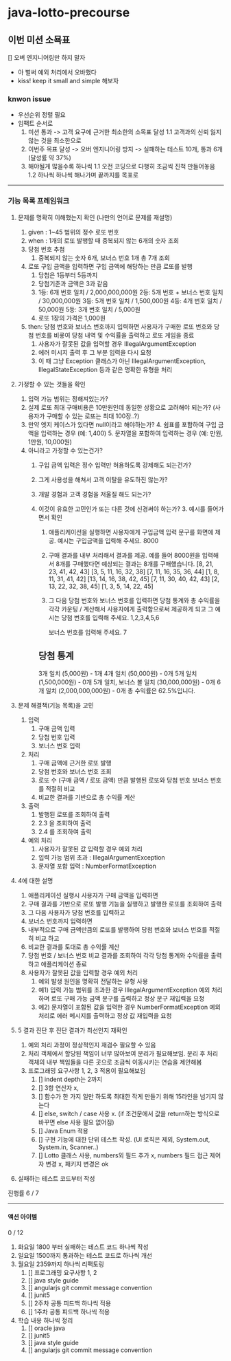 # java-lotto-precourse
## 이번 미션 소묙표
[] 오버 엔지니어링만 하지 말자
- 아 벌써 예외 처리에서 오바했다
- kiss! keep it small and simple 해보자


### knwon issue

- 우선순위 정렬 필요
- 임팩트 순서로
  1. 미션 통과 -> 고객 요구에 근거한 최소한의 소목표 달성
     1.1 고객과의 신뢰 잃지 않는 것을 최소한으로
  2. 이번주 목표 달성 -> 오버 엔지니어링 방지 -> 실패하는 테스트 10개, 통과 6개 (달성률 약 37%)
  3. 해야될게 많을수록 하나씩
     1.1 오전 코딩으로 다행히 조금씩 진척 만들어놓음
     1.2 하나씩 하나씩 해나가며 끝까지를 목표로
---

### 기능 목록 프레임워크

1. 문제를 명확히 이해했는지 확인 (나만의 언어로 문제를 재설명)
   1. given : 1~45 범위의 정수 로또 번호
   2. when : 1개의 로또 발행할 때 중복되지 않는 6개의 숫자 조회
   3. 당첨 번호 추첨
      1. 중복되지 않는 숫자 6개, 보너스 번호 1개 총 7개 조회
   4. 로또 구입 금액을 입력하면 구입 금액에 해당하는 만큼 로또를 발행
      1. 당첨은 1등부터 5등까지
      2. 당첨기준과 금액은 3과 같음
      3. 1등: 6개 번호 일치 / 2,000,000,000원
         2등: 5개 번호 + 보너스 번호 일치 / 30,000,000원
         3등: 5개 번호 일치 / 1,500,000원
         4등: 4개 번호 일치 / 50,000원
         5등: 3개 번호 일치 / 5,000원
      4. 로또 1장의 가격은 1,000원
   5. then: 당첨 번호와 보너스 번호까지 입력하면 사용자가 구매한 로또 번호와 당첨 번호를 비굫여 당첨 내역 및 수익률을 출력하고 로또 게임을 종료
      1. 사용자가 잘못된 값을 입력할 경우 IllegalArgumentException
      2. 에러 미시지 출력 후 그 부분 입력을 다시 요청
      3. 이 때 그냥 Exception 클래스가 아닌 IllegalArgumentException, IllegalStateException 등과 같은 명확한 유형을 처리
2. 가정할 수 있는 것들을 확인
   1. 입력 가능 범위는 정해져있는가?
   2. 실제 로또 최대 구매비용은 10만원인데 동일한 상황으로 고려해야 되는가? (사용자가 구매할 수 있는 로또는 최대 100장..?)
   3. 만약 엣지 케이스가 있다면 null이라고 해야하는가?
      4. 쉼표를 포함하여 구입 금액을 입력하는 경우 (예: 1,400)
      5. 문자열을 포함하여 입력하는 경우 (예: 만원, 1만원, 10,000원)
   4. 아니라고 가정할 수 있는건가?
      1. 구입 금액 입력은 정수 입력만 허용하도록 강제해도 되는건가?
      2. 그게 사용성을 해쳐서 고객 이탈을 유도하진 않는가?
      3. 개발 경험과 고객 경험을 저울질 해도 되는가?
      4. 이것이 유효한 고민인가 또는 다른 것에 신경써야 하는가?
         3. 예시를 들어가면서 확인
            1. 애플리케이션을 실행하면 사용자에게 구입금액 입력 문구를 화면에 제공. 예시는
               구입금액을 입력해 주세요.
               8000
            2. 구매 결과를 내부 처리해서 결과를 제공. 예를 들어 8000원을 입력해서 8개를 구매했다면 예상되는 결과는
               8개를 구매했습니다.
               [8, 21, 23, 41, 42, 43]
               [3, 5, 11, 16, 32, 38]
               [7, 11, 16, 35, 36, 44]
               [1, 8, 11, 31, 41, 42]
               [13, 14, 16, 38, 42, 45]
               [7, 11, 30, 40, 42, 43]
               [2, 13, 22, 32, 38, 45]
               [1, 3, 5, 14, 22, 45]
            3. 그 다음 당첨 번호와 보너스 번호를 입력하면 당첨 통계와 총 수익률을 각각 카운팅 / 계산해서 사용자에게 출력함으로써 제공하게 되고 그 예시는
               당첨 번호를 입력해 주세요.
               1,2,3,4,5,6

               보너스 번호를 입력해 주세요.
               7
   
            당첨 통계
            ---
            3개 일치 (5,000원) - 1개
            4개 일치 (50,000원) - 0개
            5개 일치 (1,500,000원) - 0개
            5개 일치, 보너스 볼 일치 (30,000,000원) - 0개
            6개 일치 (2,000,000,000원) - 0개
            총 수익률은 62.5%입니다.
   
4. 문제 해결책(기능 목록)을 고민
   1. 입력
      1. 구매 금액 입력
      2. 당첨 번호 입력
      3. 보너스 번호 입력
   2. 처리
      1. 구매 금액에 근거한 로또 발행
      2. 당첨 번호와 보너스 번호 조회
      3. 로또 수 (구매 금액 / 로또 금액) 만큼 발행된 로또와 당첨 번호 보너스 번호를 적절히 비교
      4. 비교한 결과를 기반으로 총 수익률 계산
   3. 출력
      1. 발행된 로또를 조회하여 출력
      2. 2.3 을 조회하여 출력
      3. 2.4 를 조회하여 출력
   4. 예외 처리
      1. 사용자가 잘못된 값 입력할 경우 예외 처리
      2. 입력 가능 범위 초과 : IllegalArgumentException
      3. 문자열 포함 입력 : NumberFormatException
5. 4에 대한 설명
   1. 애플리케이션 실행시 사용자가 구매 금액을 입력하면 
   2. 구매 결과를 기반으로 로또 발행 기능을 실행하고 발행한 로또를 조회하여 출력
   3. 그 다음 사용자가 당첨 번호를 입력하고 
   4. 보너스 번호까지 입력하면 
   5. 내부적으로 구매 금액만큼의 로또를 발행하여 당첨 번호와 보너스 번호를 적절히 비교 하고
   6. 비교한 결과를 토대로 총 수익률 계산 
   7. 당첨 번호 / 보너스 번호 비교 결과를 조회하여 각각 당첨 통계와 수익률을 출력하고 애플리케이션 종료
   8. 사용자가 잘못된 값을 입력할 경우 예외 처리
      1. 예외 발생 원인을 명확히 전달하는 유형 사용
      2. 예1) 입력 가능 범위를 초과한 경우 IllegalArgumentException 예외 처리하며 로또 구매 가능 금액 문구를 출력하고 정상 문구 재입력을 요청
      3. 예2) 문자열이 포함된 값을 입력한 경우 NumberFormatException 예외 처리로 에러 메시지를 출력하고 정상 값 재입력을 요청
6. 5 결과 진단 후 진단 결과가 최선인지 재확인
   1. 예외 처리 과정이 정상적인지 재검수 필요할 수 있음
   2. 처리 객체에서 할당된 책임이 너무 많아보여 분리가 필요해보임. 분리 후 처리 객체의 내부 책임들을 다른 곳으로 조금씩 이동시키는 연습을 제안해봄
   3. 프로그래밍 요구사항 1, 2, 3 적용이 필요해보임
      1. [] indent depth는 2까지
      2. [] 3항 연산자 x, 
      3. [] 함수가 한 가지 일만 하도록 최대한 작게 만들기 위해 15라인을 넘기지 않는다
      4. [] else, switch / case 사용 x. (if 조건문에서 값을 return하는 방식으로 바꾸면 else 사용 필요 없어짐)
      5. [] Java Enum 적용
      6. [] 구현 기능에 대한 단위 테스트 작성. (UI 로직은 제외, System.out, System.in, Scanner..)
      7. [] Lotto 클래스 사용, numbers외 필드 추가 x, numbers 필드 접근 제어자 변경 x, 패키지 변경은 ok
7. 실패하는 테스트 코드부터 작성

진행률 6 / 7

---
#### 액션 아이템
0 / 12
1. 화요일 1800 부터 실패하는 테스트 코드 하나씩 작성
2. 일요일 1500까지  통과하는 테스트 코드로 하나씩 개선
3. 월요일 2359까지 하나씩 리팩토링
   1. [] 프로그래밍 요구사항 1, 2
   2. [] java style guide
   3. [] angularjs git commit message convention
   4. [] junit5
   5. [] 2주차 공통 피드백 하나씩 적용
   6. [] 1주차 공통 피드백 하나씩 적용
4. 학습 내용 하나씩 정리
   1. [] oracle java
   2. [] junit5
   3. [] java style guide
   4. [] angularjs git commit message convention